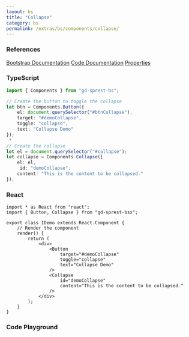 ```yaml
---
layout: bs
title: "Collapse"
category: bs
permalink: /extras/bs/components/collapse/
---
```


### References

<div class="bs">
    <div class="list-group">
        <a class="list-group-item list-group-item-action" href="https://getbootstrap.com/docs/4.4/components/collapse">Bootstrap Documentation</a>
        <a class="list-group-item list-group-item-action" href="/docs/sprest-bs/modules/_components_collapse_d_.html">Code Documentation</a>
        <a class="list-group-item list-group-item-action" href="/docs/sprest-bs/modules/_components_collapse_d_.icollapseprops.html">Properties</a>
    </div>
</div>

### TypeScript

```ts
import { Components } from "gd-sprest-bs";

// Create the button to toggle the collapse
let btn = Components.Button({
    el: document.querySelector("#btnCollapse"),
    target: "#demoCollapse",
    toggle: "collapse",
    text: "Collapse Demo"
});
 * 
// Create the collapse
let el = document.querySelector("#collapse");
let collapse = Components.Collapse({
    el: el,
     id: "demoCollapse",
    content: "This is the content to be collapsed."
});
```

### React

```tsx
import * as React from "react";
import { Button, Collapse } from "gd-sprest-bsx";

export class IDemo extends React.Component {
    // Render the component
    render() {
        return (
            <div>
                <Button
                    target="#demoCollapse"
                    toggle="collapse"
                    text="Collapse Demo"
                />
                <Collapse
                    id="demoCollapse"
                    content="This is the content to be collapsed."
                />
            </div>
        );
    }
}
```

### Code Playground

<div id="playground" class="bs"></div>
<script type="text/javascript">
    // Wait for the page to load
    window.addEventListener("load", function() {
        // Create the code editor
        var editor = CodeEditor(document.getElementById("playground"), true, [
            '// Create the button to toggle the collapse',
            'Components.Button({',
            '\tel: app,',
            '\ttarget: "#demoCollapse",',
            '\ttoggle: "collapse",',
            '\ttext: "Collapse Demo"',
            '});',
            '',
            '// Create the collapse',
            'Components.Collapse({',
            '\tel: app,',
            '\tid: "demoCollapse",',
            '\tcontent: "This is the content to be collapsed."',
            '});'
        ].join('\n'));
    });
</script>